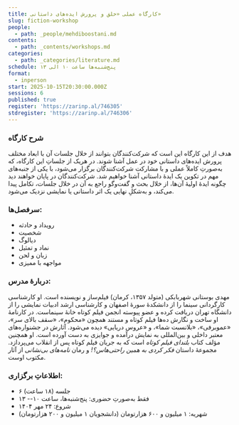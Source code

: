 ```yaml
---
title: کارگاه عملی «خلق و پرورش ایده‌های داستانی»
slug: fiction-workshop
people:
  - path: _people/mehdiboostani.md
contents:
  - path: _contents/workshops.md
categories:
  - path: _categories/literature.md
schedule: پنج‌شنبه‌ها ساعت ۱۰ الی ۱۳
format:
  - inperson
start: 2025-10-15T20:30:00.000Z
sessions: 6
published: true
register: 'https://zarinp.al/746305'
stdregister: 'https://zarinp.al/746306'
---
```





### شرح کارگاه
هدف از این کارگاه این است که شرکت‌کنندگان بتوانند از خلال جلسات آن با ابعاد مختلف پرورش ایده‌های داستانی خود در عمل آشنا شوند. در هریک از جلساتِ این کارگاه، که به‌صورتِ کاملاً عملی و با مشارکت شرکت‌کنندگان برگزار می‌شود، با یکی از جنبه‌های مهم در تکوین یک ایدهٔ داستانی آشنا خواهیم شد. شرکت‌کنندگان در پایان خواهند دید چگونه ایدهٔ اولیهٔ آن‌ها، از خلال بحث و گفت‌وگو راجع به آن در خلال جلسات، تکامل پیدا می‌کند، و به‌شکلِ نهایی یک اثر داستانی یا نمایشی نزدیک می‌شود.  

### سرفصل‌ها:
- رویداد و حادثه 
- شخصیت 
- دیالوگ 
- نماد و تمثیل 
- زبان و لحن 
- مواجهه با ممیزی 

### دربارهٔ مدرس: 
مهدی بوستانی شهربابکی (متولد ۱۳۵۷، کرمان) فیلم‌ساز و نویسنده است. او کارشناسی کارگردانی سینما را از دانشکدهٔ سورهٔ اصفهان و کارشناسی ارشد ادبیات نمایشی را از دانشگاه تهران دریافت کرده و عضو پیوسته انجمن فیلم کوتاه خانهٔ سینماست. در کارنامهٔ او ساخت و نگارش ده‌ها فیلم کوتاه و مستند همچون «محکوم»، «سقف بالای سر»، «عموبرفی»، «بلانسبت شما»، و «عروس دریایی» دیده می‌شود. آثارش در جشنواره‌های معتبر داخلی و بین‌المللی به نمایش درآمده و جوایزی به دست آورده است. او همچنین مؤلف کتاب *بلندای فیلم کوتاه* است که به جریان فیلم کوتاه پس از انقلاب می‌پردازد. مجموعهٔ داستان *فکر کردی به همین راحتی‌هاس؟!* و رمان *نامه‌های بی‌نشانی* از آثار مکتوب اوست.

### اطلاعاتِ برگزاری:
- ۶ جلسه (۱۸ ساعت)
- فقط به‌صورتِ حضوری: 
پنج‌شنبه‌ها، ساعت ۱۰-- ۱۳
- شروع: ۲۴ مهر ۱۴۰۴
- شهریه: ۱ میلیون و ۶۰۰ هزارتومان (دانشجویان ۱ میلیون و ۲۰۰ هزارتومان) 
